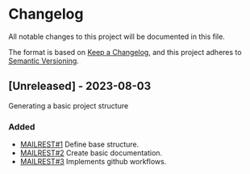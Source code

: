 # Changelog

All notable changes to this project will be documented in this file.

The format is based on [Keep a Changelog](https://keepachangelog.com/en/1.0.0/),
and this project adheres to [Semantic Versioning](https://semver.org/spec/v2.0.0.html).

## [Unreleased] - 2023-08-03
 
Generating a basic project structure
 
### Added
- [MAILREST#1](https://github.com/Libertech-FR/mailrest/issues/1)
  Define base structure.
- [MAILREST#2](https://github.com/Libertech-FR/mailrest/issues/2)
  Create basic documentation.
- [MAILREST#3](https://github.com/Libertech-FR/mailrest/issues/3)
  Implements github workflows.
<!-- ### Changed -->
<!-- ### Fixed -->
